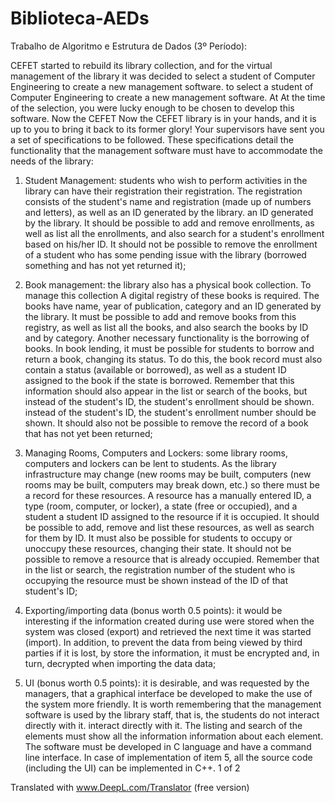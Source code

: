 # Biblioteca-AEDs

Trabalho de Algoritmo e Estrutura de Dados (3º Período):

CEFET started to rebuild its library collection, and for the virtual management of the library it was decided to select a student of Computer Engineering to create a new management software.
to select a student of Computer Engineering to create a new management software. At
At the time of the selection, you were lucky enough to be chosen to develop this software. Now the CEFET
Now the CEFET library is in your hands, and it is up to you to bring it back to its former glory!
Your supervisors have sent you a set of specifications to be followed. These specifications detail
the functionality that the management software must have to accommodate the needs of the library:

1) Student Management: students who wish to perform activities in the library can have their registration
their registration. The registration consists of the student's name and registration (made up of numbers and letters), as well as an ID generated by the library.
an ID generated by the library. It should be possible to add and remove enrollments, as well as list all the
enrollments, and also search for a student's enrollment based on his/her ID. It should not be possible to remove the enrollment
of a student who has some pending issue with the library (borrowed something and has not yet returned it);

2) Book management: the library also has a physical book collection. To manage this collection
A digital registry of these books is required. The books have name, year of publication, category and an ID
generated by the library. It must be possible to add and remove books from this registry, as well as list all
the books, and also search the books by ID and by category. Another necessary functionality is the borrowing
of books. In book lending, it must be possible for students to borrow and return a book,
changing its status. To do this, the book record must also contain a status (available or borrowed),
as well as a student ID assigned to the book if the state is borrowed. Remember that this
information should also appear in the list or search of the books, but instead of the student's ID, the student's enrollment should be shown.
instead of the student's ID, the student's enrollment number should be shown. It should also not be possible to remove the record of a book that has not yet been
returned;

3) Managing Rooms, Computers and Lockers: some library rooms, computers and lockers can be lent to students. As the library infrastructure may change (new rooms may be built, computers
(new rooms may be built, computers may break down, etc.) so there must be a record for these resources. A resource
has a manually entered ID, a type (room, computer, or locker), a state (free or occupied), and a student
a student ID assigned to the resource if it is occupied. It should be possible to add, remove and list
these resources, as well as search for them by ID. It must also be possible for students to occupy or unoccupy these
resources, changing their state. It should not be possible to remove a resource that is already occupied. Remember that
in the list or search, the registration number of the student who is occupying the resource must be shown instead of the ID of that
student's ID;

4) Exporting/importing data (bonus worth 0.5 points): it would be interesting if the information created during use were stored when the system was closed (export) and retrieved the next time it was started (import). In addition, to prevent the data from being viewed by third parties if it is lost, by
store the information, it must be encrypted and, in turn, decrypted when importing the data
data;

5) UI (bonus worth 0.5 points): it is desirable, and was requested by the managers, that a graphical interface be developed to make the use of the system more friendly.
It is worth remembering that the management software is used by the library staff, that is, the students do not interact directly with it.
interact directly with it. The listing and search of the elements must show all the information
information about each element. The software must be developed in C language and have a command line interface.
In case of implementation of item 5, all the source code (including the UI) can be implemented in C++.
1 of 2

Translated with www.DeepL.com/Translator (free version)
